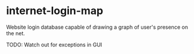 # internet-login-map
Website login database capable of drawing a graph of user's presence on the net.

TODO:
Watch out for exceptions in GUI
